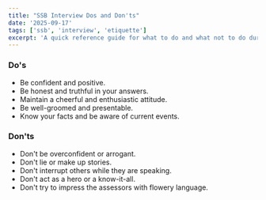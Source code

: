 ```yaml
---
title: "SSB Interview Dos and Don'ts"
date: '2025-09-17'
tags: ['ssb', 'interview', 'etiquette']
excerpt: 'A quick reference guide for what to do and what not to do during the SSB interview process.'
---
```


### Do's

- Be confident and positive.
- Be honest and truthful in your answers.
- Maintain a cheerful and enthusiastic attitude.
- Be well-groomed and presentable.
- Know your facts and be aware of current events.

### Don'ts

- Don't be overconfident or arrogant.
- Don't lie or make up stories.
- Don't interrupt others while they are speaking.
- Don't act as a hero or a know-it-all.
- Don't try to impress the assessors with flowery language.
